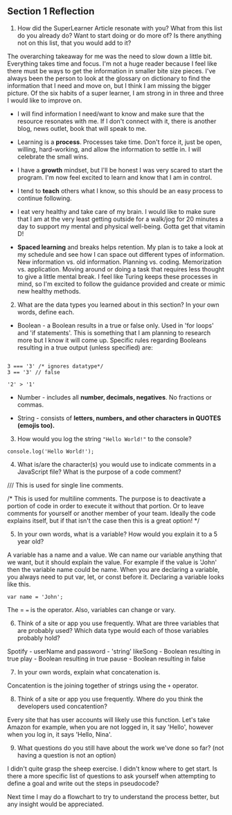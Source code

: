 ## Section 1 Reflection

1. How did the SuperLearner Article resonate with you? What from this list do you already do? Want to start doing or do more of? Is there anything not on this list, that you would add to it?

The overarching takeaway for me was the need to slow down a little bit. Everything takes time and focus. I'm not a huge reader because I feel like there must be ways to get the information in smaller bite size pieces. I've always been the person to look at the glossary on dictionary to find the information that I need and move on, but I think I am missing the bigger picture. Of the six habits of a super learner, I am strong in in three and three I would like to improve on.

- I will find information I need/want to know and make sure that the resource resonates with me. If I don't connect with it, there is another blog, news outlet, book that will speak to me.

- Learning is a **process**. Processes take time. Don't force it, just be open, willing, hard-working, and allow the information to settle in. I will celebrate the small wins.

- I have a **growth** mindset, but I'll be honest I was very scared to start the program. I'm now feel excited to learn and know that I am in control.

- I tend to **teach** others what I know, so this should be an easy process to continue following.

- I eat very healthy and take care of my brain. I would like to make sure that I am at the very least getting outside for a walk/jog for 20 minutes a day to support my mental and physical well-being. Gotta get that vitamin D!

- **Spaced learning** and breaks helps retention. My plan is to take a look at my schedule and see how I can space out different types of information. New information vs. old information. Planning vs. coding. Memorization vs. application. Moving around or doing a task that requires less thought to give a little mental break. I feel like Turing keeps these processes in mind, so I'm excited to follow the guidance provided and create or mimic new healthy methods.

2. What are the data types you learned about in this section? In your own words, define each.

- Boolean - a Boolean results in a true or false only. Used in 'for loops' and 'if statements'. This is something that I am planning to research more but I know it will come up. Specific rules regarding Booleans resulting in a true output (unless specified) are:

```'a' < 'p'

3 === '3' /* ignores datatype*/
3 == '3' // false

'2' > '1'
```

- Number - includes all **number, decimals, negatives**. No fractions or commas.

- String - consists of **letters, numbers, and other characters in QUOTES (emojis too).**  

3. How would you log the string `"Hello World!"` to the console?

```
console.log('Hello World!');
```

4. What is/are the character(s) you would use to indicate comments in a JavaScript file? What is the purpose of a code comment?

/// This is used for single line comments.

/* This is used for multiline comments. The purpose is to deactivate a portion of code in order to execute it without that portion. Or to leave comments for yourself or another member of your team. Ideally the code explains itself, but if that isn't the case then this is a great option! */

5. In your own words, what is a variable? How would you explain it to a 5 year old?

A variable has a name and a value. We can name our variable anything that we want, but it should explain the value. For example if the value is 'John' then the variable name could be name. When you are declaring a variable, you always need to put var, let, or const before it. Declaring a variable looks like this.

```
var name = 'John';
```

The = `=` is the operator. Also, variables can change or vary.

6. Think of a site or app you use frequently. What are three variables that are probably used? Which data type would each of those variables probably hold?

Spotify -
userName and password - 'string'
likeSong - Boolean resulting in true
play - Boolean resulting in true
pause - Boolean resulting in false

7. In your own words, explain what concatenation is.

Concatention is the joining together of strings using the `+` operator.

8. Think of a site or app you use frequently. Where do you think the developers used concatention?

Every site that has user accounts will likely use this function. Let's take Amazon for example, when you are not logged in, it say 'Hello', however when you log in, it says 'Hello, Nina'.

9. What questions do you still have about the work we've done so far? (not having a question is not an option)

I didn't quite grasp the sheep exercise. I didn't know where to get start. Is there a more specific list of questions to ask yourself when attempting to define a goal and write out the steps in pseudocode?

Next time I may do a flowchart to try to understand the process better, but any insight would be appreciated.
